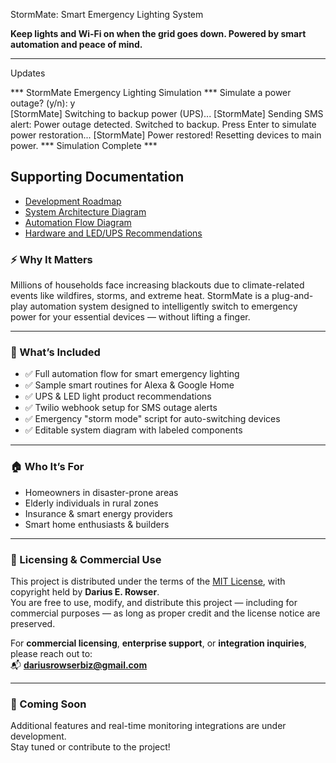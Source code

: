  StormMate: Smart Emergency Lighting System

**Keep lights and Wi-Fi on when the grid goes down. Powered by smart automation and peace of mind.**

---
Updates

*** StormMate Emergency Lighting Simulation ***
Simulate a power outage? (y/n): y  
[StormMate] Switching to backup power (UPS)...
[StormMate] Sending SMS alert: Power outage detected. Switched to backup.
Press Enter to simulate power restoration...
[StormMate] Power restored! Resetting devices to main power.
*** Simulation Complete ***

## Supporting Documentation

- [Development Roadmap](dev-roadmap.md)
- [System Architecture Diagram](system-diagram.png)
- [Automation Flow Diagram](automation-flow.png)
- [Hardware and LED/UPS Recommendations](hardware-recommendations.md)


### ⚡ Why It Matters

Millions of households face increasing blackouts due to climate-related events like wildfires, storms, and extreme heat. StormMate is a plug-and-play automation system designed to intelligently switch to emergency power for your essential devices — without lifting a finger.

---

### 🧠 What’s Included

- ✅ Full automation flow for smart emergency lighting
- ✅ Sample smart routines for Alexa & Google Home
- ✅ UPS & LED light product recommendations
- ✅ Twilio webhook setup for SMS outage alerts
- ✅ Emergency "storm mode" script for auto-switching devices
- ✅ Editable system diagram with labeled components

---

### 🏠 Who It’s For

- Homeowners in disaster-prone areas
- Elderly individuals in rural zones
- Insurance & smart energy providers
- Smart home enthusiasts & builders

---

### 💼 Licensing & Commercial Use

This project is distributed under the terms of the [MIT License](./LICENSE), with copyright held by **Darius E. Rowser**.  
You are free to use, modify, and distribute this project — including for commercial purposes — as long as proper credit and the license notice are preserved.

For **commercial licensing**, **enterprise support**, or **integration inquiries**, please reach out to:  
📬 **dariusrowserbiz@gmail.com**

---

### 🚀 Coming Soon

Additional features and real-time monitoring integrations are under development.  
Stay tuned or contribute to the project!



